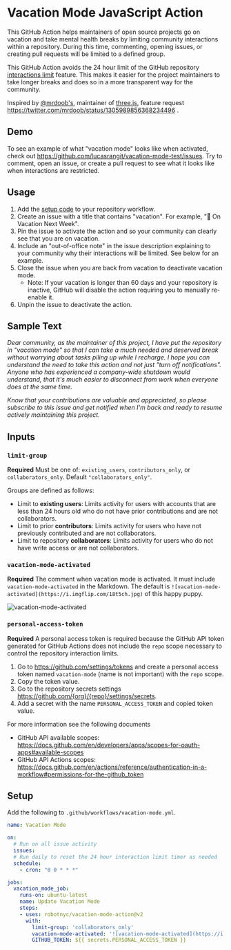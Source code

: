 # Vacation Mode JavaScript Action

This GitHub Action helps maintainers of open source projects go on vacation and take mental health breaks by limiting community interactions within a repository. During this time, commenting, opening issues, or creating pull requests will be limited to a defined group.

This GitHub Action avoids the 24 hour limit of the GitHub repository [interactions limit](https://docs.github.com/en/github/building-a-strong-community/limiting-interactions-in-your-repository) feature. This makes it easier for the project maintainers to take longer breaks and does so in a more transparent way for the community.

Inspired by [@mrdoob's](https://github.com/mrdoob), maintainer of [three.js](https://github.com/mrdoob/three.js), feature request https://twitter.com/mrdoob/status/1305989856368234496 .

## Demo

To see an example of what "vacation mode" looks like when activated, check out https://github.com/lucasrangit/vacation-mode-test/issues. Try to comment, open an issue, or create a pull request to see what it looks like when interactions are restricted.

## Usage

1. Add the [setup code](#setup) to your repository workflow.
1. Create an issue with a title that contains "vacation". For example, "🌴 On Vacation Next Week".
1. Pin the issue to activate the action and so your community can clearly see that you are on vacation.
1. Include an "out-of-office note" in the issue description explaining to your community why their interactions will be limited. See below for an example.
1. Close the issue when you are back from vacation to deactivate vacation mode.
   * Note: If your vacation is longer than 60 days and your repository is inactive, GitHub will disable the action requiring you to manually re-enable it.
1. Unpin the issue to deactivate the action.

## Sample Text

_Dear community, as the maintainer of this project, I have put the repository in "vacation mode" so that I can take a much needed and deserved break without worrying about tasks piling up while I recharge. I hope you can understand the need to take this action and not just "turn off notifications". Anyone who has experienced a company-wide shutdown would understand, that it's much easier to disconnect from work when everyone does at the same time._

_Know that your contributions are valuable and appreciated, so please subscribe to this issue and get notified when I'm back and ready to resume actively maintaining this project._

## Inputs

### `limit-group`

**Required** Must be one of: `existing_users`, `contributors_only`, or `collaborators_only`. Default `"collaborators_only"`.

Groups are defined as follows:
* Limit to **existing users**: Limits activity for users with accounts that are less than 24 hours old who do not have prior contributions and are not collaborators.
* Limit to prior **contributors**: Limits activity for users who have not previously contributed and are not collaborators.
* Limit to repository **collaborators**: Limits activity for users who do not have write access or are not collaborators.

### `vacation-mode-activated`

**Required** The comment when vacation mode is activated. It must include `vacation-mode-activated` in the Markdown. The default is `![vacation-mode-activated](https://i.imgflip.com/18t5ch.jpg)` of this happy puppy.

![vacation-mode-activated](https://i.imgflip.com/18t5ch.jpg)

### `personal-access-token`

**Required** A personal access token is required because the GitHub API token generated for GitHub Actions does not include the `repo` scope necessary to control the repository interaction limits.

1. Go to https://github.com/settings/tokens and create a personal access token named `vacation-mode` (name is not important) with the `repo` scope.
1. Copy the token value.
1. Go to the repository secrets settings https://github.com/{org}/{repo}/settings/secrets.
1. Add a secret with the name `PERSONAL_ACCESS_TOKEN` and copied token value.

For more information see the following documents
* GitHub API available scopes: https://docs.github.com/en/developers/apps/scopes-for-oauth-apps#available-scopes
* GitHub API Actions scopes: https://docs.github.com/en/actions/reference/authentication-in-a-workflow#permissions-for-the-github_token

## Setup

Add the following to `.github/workflows/vacation-mode.yml`.

```yaml
name: Vacation Mode

on:
  # Run on all issue activity
  issues:
  # Run daily to reset the 24 hour interaction limit timer as needed
  schedule:
    - cron: "0 0 * * *"

jobs:
  vacation_mode_job:
    runs-on: ubuntu-latest
    name: Update Vacation Mode
    steps:
    - uses: robotnyc/vacation-mode-action@v2
      with:
        limit-group: 'collaborators_only'
        vacation-mode-activated: '![vacation-mode-activated](https://i.imgflip.com/18t5ch.jpg)'
        GITHUB_TOKEN: ${{ secrets.PERSONAL_ACCESS_TOKEN }}
```

